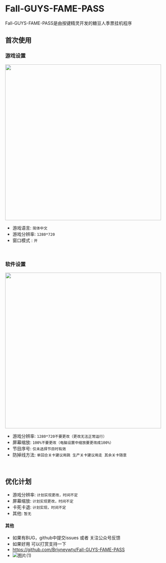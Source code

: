 # Fall-GUYS-FAME-PASS
Fall-GUYS-FAME-PASS是由按键精灵开发的糖豆人季票挂机程序
## 首次使用
### 游戏设置
<a>
 <img src="https://github.com/Briyneywty/Fall-GUYS-FAME-PASS/assets/80185136/16713d9f-a236-4a4e-9503-3ba0f01be748"  width="500" />
</a>

- 游戏语言: `简体中文`   
- 游戏分辨率: `1280*720`   
- 窗口模式  : `开`   
<br>

### 软件设置
 <img src="https://github.com/Briyneywty/Fall-GUYS-FAME-PASS/assets/80185136/cbcf54e9-1705-4c4e-a5af-a42ace4ce156"  width="500" />
 
 - 游戏分辨率: `1280*720不要更改（更改无法正常运行）`   
 - 屏幕缩放: `100%不要更改（电脑设置中缩放要更改成100%）`
 - 节目序号: `仅未选择节目时有效`   
 - 防掉线方法: `单回合关卡建议用跳 生产关卡建议用走 其余关卡随意`   
 <br>
 
 ## 优化计划
  - 游戏分辨率: `计划实现更改，时间不定`   
 - 屏幕缩放: `计划实现更改，时间不定`
 - 卡死卡退: `计划实现，时间不定`
 - 其他: `暂无`   

  #### 其他
  -  如果有BUG，github中提交issues 或者 关注公众号反馈
  -  如果好用 可以打赏支持一下
  -  https://github.com/Briyneywty/Fall-GUYS-FAME-PASS
  -  ![图片(1)](https://github.com/Briyneywty/Fall-GUYS-FAME-PASS/assets/80185136/e0bc2465-0e56-4124-b307-f408a8f05c2c)


